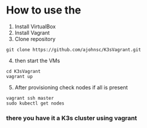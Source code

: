 # How to use the 

1. Install VirtualBox
2. Install Vagrant
3. Clone repository
```
git clone https://github.com/ajohnsc/K3sVagrant.git
```
4. then start the VMs
```
cd K3sVagrant
vagrant up
```
5. After provisioning check nodes if all is present
```
vagrant ssh master
sudo kubectl get nodes
```

### there you have it a K3s cluster using vagrant
